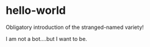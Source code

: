 # hello-world


Obligatory introduction of the stranged-named variety!

I am not a bot....but I want to be.
